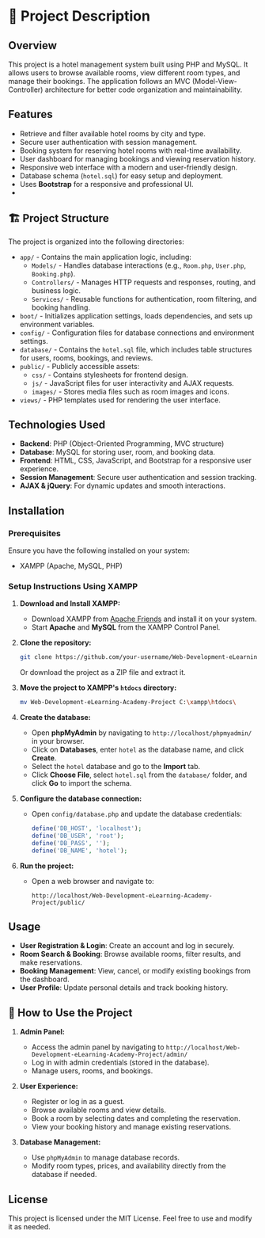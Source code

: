 # 📌 Project Description

## Overview

This project is a hotel management system built using PHP and MySQL. It allows users to browse available rooms, view different room types, and manage their bookings. The application follows an MVC (Model-View-Controller) architecture for better code organization and maintainability.

## Features

- Retrieve and filter available hotel rooms by city and type.
- Secure user authentication with session management.
- Booking system for reserving hotel rooms with real-time availability.
- User dashboard for managing bookings and viewing reservation history.
- Responsive web interface with a modern and user-friendly design.
- Database schema (`hotel.sql`) for easy setup and deployment.
- Uses **Bootstrap** for a responsive and professional UI.
- 
## 🏗 Project Structure

The project is organized into the following directories:

- `app/` - Contains the main application logic, including:
  - `Models/` - Handles database interactions (e.g., `Room.php`, `User.php`, `Booking.php`).
  - `Controllers/` - Manages HTTP requests and responses, routing, and business logic.
  - `Services/` - Reusable functions for authentication, room filtering, and booking handling.
- `boot/` - Initializes application settings, loads dependencies, and sets up environment variables.
- `config/` - Configuration files for database connections and environment settings.
- `database/` - Contains the `hotel.sql` file, which includes table structures for users, rooms, bookings, and reviews.
- `public/` - Publicly accessible assets:
  - `css/` - Contains stylesheets for frontend design.
  - `js/` - JavaScript files for user interactivity and AJAX requests.
  - `images/` - Stores media files such as room images and icons.
- `views/` - PHP templates used for rendering the user interface.

## Technologies Used

- **Backend**: PHP (Object-Oriented Programming, MVC structure)
- **Database**: MySQL for storing user, room, and booking data.
- **Frontend**: HTML, CSS, JavaScript, and Bootstrap for a responsive user experience.
- **Session Management**: Secure user authentication and session tracking.
- **AJAX & jQuery**: For dynamic updates and smooth interactions.

## Installation

### Prerequisites

Ensure you have the following installed on your system:

- XAMPP (Apache, MySQL, PHP)

### Setup Instructions Using XAMPP

1. **Download and Install XAMPP:**
   - Download XAMPP from [Apache Friends](https://www.apachefriends.org/index.html) and install it on your system.
   - Start **Apache** and **MySQL** from the XAMPP Control Panel.

2. **Clone the repository:**
   ```sh
   git clone https://github.com/your-username/Web-Development-eLearning-Academy-Project.git
   ```
   Or download the project as a ZIP file and extract it.

3. **Move the project to XAMPP's `htdocs` directory:**
   ```sh
   mv Web-Development-eLearning-Academy-Project C:\xampp\htdocs\
   ```

4. **Create the database:**
   - Open **phpMyAdmin** by navigating to `http://localhost/phpmyadmin/` in your browser.
   - Click on **Databases**, enter `hotel` as the database name, and click **Create**.
   - Select the `hotel` database and go to the **Import** tab.
   - Click **Choose File**, select `hotel.sql` from the `database/` folder, and click **Go** to import the schema.

5. **Configure the database connection:**
   - Open `config/database.php` and update the database credentials:
     ```php
     define('DB_HOST', 'localhost');
     define('DB_USER', 'root');
     define('DB_PASS', '');
     define('DB_NAME', 'hotel');
     ```

6. **Run the project:**
   - Open a web browser and navigate to:
     ```
     http://localhost/Web-Development-eLearning-Academy-Project/public/
     ```

## Usage

- **User Registration & Login**: Create an account and log in securely.
- **Room Search & Booking**: Browse available rooms, filter results, and make reservations.
- **Booking Management**: View, cancel, or modify existing bookings from the dashboard.
- **User Profile**: Update personal details and track booking history.

## 📂 How to Use the Project

1. **Admin Panel:**
   - Access the admin panel by navigating to `http://localhost/Web-Development-eLearning-Academy-Project/admin/`
   - Log in with admin credentials (stored in the database).
   - Manage users, rooms, and bookings.

2. **User Experience:**
   - Register or log in as a guest.
   - Browse available rooms and view details.
   - Book a room by selecting dates and completing the reservation.
   - View your booking history and manage existing reservations.

3. **Database Management:**
   - Use `phpMyAdmin` to manage database records.
   - Modify room types, prices, and availability directly from the database if needed.

## License

This project is licensed under the MIT License. Feel free to use and modify it as needed.

